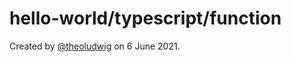# hello-world/typescript/function

Created by [@theoludwig](https://github.com/theoludwig) on 6 June 2021.
